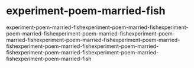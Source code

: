 # experiment-poem-married-fish
experiment-poem-married-fishexperiment-poem-married-fishexperiment-poem-married-fishexperiment-poem-married-fishexperiment-poem-married-fishexperiment-poem-married-fishexperiment-poem-married-fishexperiment-poem-married-fishexperiment-poem-married-fishexperiment-poem-married-fishexperiment-poem-married-fishexperiment-poem-married-fish
